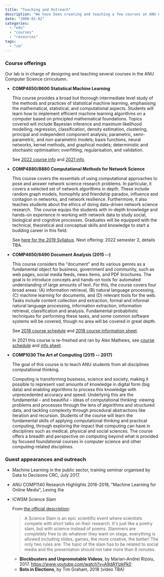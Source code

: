 ```yaml
---
title: "Teaching and Outreach"
description: "We have been creating and teaching a few courses at ANU Computer Science. We also speak to the broader audience in a variety of occasions."
date: "2000-01-02"
categories:
  - "edu"
  - "courses"
  - "resources"
tags:
  - "cm"
---
```


<!--more-->

### Course offerings

Our lab is in charge of designing and teaching several courses in the ANU Computer Science cirriculumn.

* **COMP4650/8600 Statistical Machine Learning**

    This course provides a broad but thorough intermediate level study of the methods and practices of statistical machine learning, emphasising the mathematical, statistical, and computational aspects. Students will learn how to implement efficient machine learning algorithms on a computer based on principled mathematical foundations. Topics covered will include Bayesian inference and maximum likelihood modelling; regression, classification, density estimation, clustering, principal and independent component analysis; parametric, semi-parametric, and non-parametric models; basis functions, neural networks, kernel methods, and graphical models; deterministic and stochastic optimisation; overfitting, regularisation, and validation.

    See [2022 course info](/sml2022) and [2021 info](https://machlearn.gitlab.io/sml2021/).


* **COMP4880/8880 Computational Methods for Network Science**

    This course covers the essentials of using computational approaches to pose and answer network science research problems.
    In particular, it covers a selected set of network algorithms in depth. These include random graph models, homophily and friendship paradox, influence and contagion in networks, and network resilience. Furthermore, it also teaches students about the ethics of doing data-driven network science research. 
    The course equips the students with in-depth knowledge and hands-on experience in working with network data to study social, biological and cognitive processes. Graduates will be equipped with the technical, theoretical and conceptual skills and knowledge to start a budding career in this field.

    See [here for the 2019 Syllabus](http://bit.ly/netsci-schedule-2019). Next offering: 2022 semester 2, details TBA.

* **COMP4650/6490 Document Analysis (2015 --)**

    This course considers the "document" and its various genres as a fundamental object for business, government and community, such as web pages, social media feeds, news items, and PDF brochures. The goal is to introduce concepts and hands-on tools for automated understanding of large amounts of text.  For this, the course covers four broad areas: (A) information retrieval, (B) natural language processing, (C) machine learning for documents, and (D) relevant tools for the web. Tasks include content collection and extraction, formal and informal natural language processing, information extraction, information retrieval, classification and analysis. Fundamental probabilistic techniques for performing these tasks, and some common software systems will be covered, though no area will be covered in great depth.

    See [2018 course schedule](https://docs.google.com/spreadsheets/d/1SBTNjjYW-iOoiCrcUu5FQdQts865N3lEk-irN9izl9Y/edit?usp=sharing) and [2018 course information sheet](https://docs.google.com/document/d/10ASsG6656A8f9YaoT8wKI9J3Msrz1fGXi0OHuHhcETM/edit?usp=sharing).

    In 2021 this course is re-freshed and ran by Alex Mathews, see [course schedule](https://anu365-my.sharepoint.com/:b:/g/personal/u4983843_anu_edu_au/EXyo23YuVBpFsOsFdHqgPN4B9LFdsYA1png-sIpMpgQc9g?e=hNqHYj) and [info sheet](https://anu365-my.sharepoint.com/:b:/g/personal/u4983843_anu_edu_au/ERU7UZmqMRtJo_HRzGapZdcBReFzroMmLxpTmFf51cPoNA?e=ZLHG2u).

* **COMP1030 The Art of Computing (2015 -- 2017)**

    The goal of this course is to teach ANU students from all disciplines computational thinking.

    Computing is transforming business, science and society, making it possible to represent vast amounts of knowledge in digital form (big data) and enabling algorithms to process this knowledge with unprecedented accuracy and speed.
    Underlying this are the fundamental – and beautiful – ideas of computational thinking: viewing problems and processes through the lens of algorithms and structured data, and tackling complexity through procedural abstractions like iteration and recursion. Students of the course will learn the fundamental skills of applying computational thinking and practical computing, through exploring the impact that computing can have in disciplines such as medical, physical and social sciences. The course offers a breadth and perspective on computing beyond what is provided by focused foundational courses in computer science and other computing-related disciplines.



### Guest appearances and outreach

* Machine Learning in the public sector, training seminar organised by Data to Decisions CRC, July 2017.

* ANU COMP1140 Research Highlights 2016-2018, "Machine Learning for Online Media", Lexing Xie

* ICWSM Science Slam

    From [the official description](https://www.icwsm.org/2018/program/workshop/#w16):

    > A Science Slam is an epic scientific event where scientists compete with short talks on their research. It's just like a poetry slam, but with science instead of poems. Slammers are completely free to do whatever they want on stage, everything is allowed including slides, games, the more creative, the better! The only two rules are: The topic of the slam has to be related to social media and the presentation should not take more than 8 minutes.

    * **Blockbusters and Unpromotable Videos**, by Marian-Andrei Rizoiu, 2017. https://www.youtube.com/watch?v=A9dAYlzkPk0
    * **Bots in Elections**, by Tim Graham, 2018 (video TBA)
